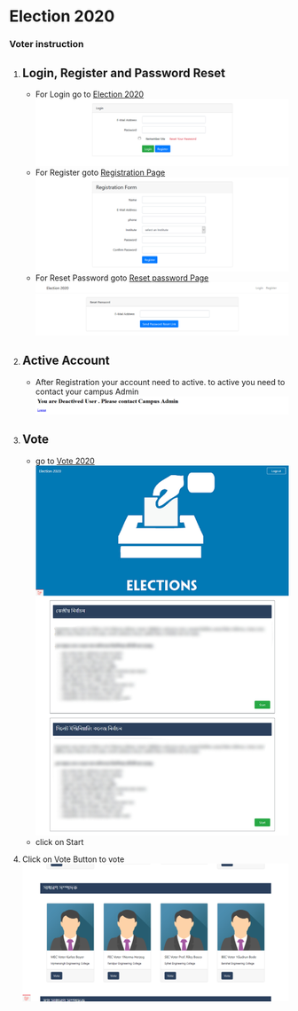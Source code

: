 # Election 2020
### Voter instruction 
1. ## Login, Register  and Password Reset 
    - For Login go to [Election 2020](http://election2020.abasas.tech/login) <img src="login.png" alt="Login page screenshot" />
    - For Register goto [Registration Page](http://election2020.abasas.tech/register)  <img src="reg.png" alt="registration page screenshot" />
    - For Reset Password  goto [Reset password Page](https://election2020.abasas.tech/password/reset)  <img src="reset.png" alt="reset Password screenshot" />

1. ## Active Account  
    - After Registration your account need to active. to active you need to contact your campus Admin <img src="deactived.png" alt="Deactived  screenshot" />

1. ## Vote
    - go to [Vote 2020](http://election2020.abasas.tech/)<img src="voterHome.png" alt="reset Password screenshot" />
    - click on  Start 
1. Click on Vote Button to vote <img src="voteNow.png" alt="reset Password screenshot" />



    
